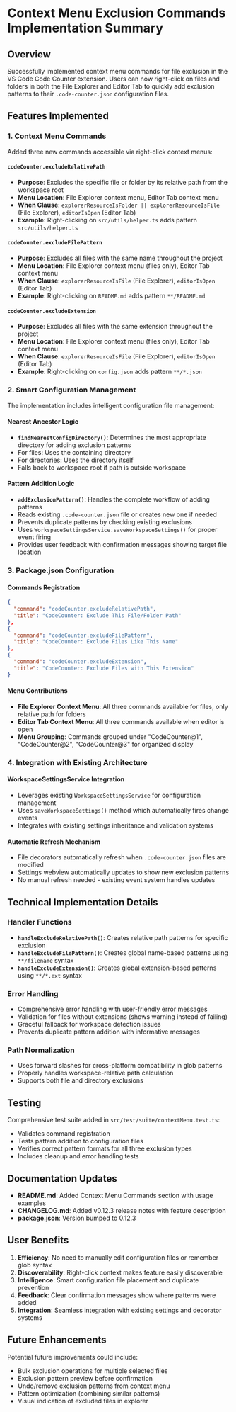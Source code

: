 # Context Menu Exclusion Commands Implementation Summary

## Overview
Successfully implemented context menu commands for file exclusion in the VS Code Code Counter extension. Users can now right-click on files and folders in both the File Explorer and Editor Tab to quickly add exclusion patterns to their `.code-counter.json` configuration files.

## Features Implemented

### 1. Context Menu Commands
Added three new commands accessible via right-click context menus:

#### `codeCounter.excludeRelativePath`
- **Purpose**: Excludes the specific file or folder by its relative path from the workspace root
- **Menu Location**: File Explorer context menu, Editor Tab context menu
- **When Clause**: `explorerResourceIsFolder || explorerResourceIsFile` (File Explorer), `editorIsOpen` (Editor Tab)
- **Example**: Right-clicking on `src/utils/helper.ts` adds pattern `src/utils/helper.ts`

#### `codeCounter.excludeFilePattern` 
- **Purpose**: Excludes all files with the same name throughout the project
- **Menu Location**: File Explorer context menu (files only), Editor Tab context menu
- **When Clause**: `explorerResourceIsFile` (File Explorer), `editorIsOpen` (Editor Tab)
- **Example**: Right-clicking on `README.md` adds pattern `**/README.md`

#### `codeCounter.excludeExtension`
- **Purpose**: Excludes all files with the same extension throughout the project
- **Menu Location**: File Explorer context menu (files only), Editor Tab context menu  
- **When Clause**: `explorerResourceIsFile` (File Explorer), `editorIsOpen` (Editor Tab)
- **Example**: Right-clicking on `config.json` adds pattern `**/*.json`

### 2. Smart Configuration Management
The implementation includes intelligent configuration file management:

#### Nearest Ancestor Logic
- **`findNearestConfigDirectory()`**: Determines the most appropriate directory for adding exclusion patterns
- For files: Uses the containing directory
- For directories: Uses the directory itself
- Falls back to workspace root if path is outside workspace

#### Pattern Addition Logic
- **`addExclusionPattern()`**: Handles the complete workflow of adding patterns
- Reads existing `.code-counter.json` file or creates new one if needed
- Prevents duplicate patterns by checking existing exclusions
- Uses `WorkspaceSettingsService.saveWorkspaceSettings()` for proper event firing
- Provides user feedback with confirmation messages showing target file location

### 3. Package.json Configuration

#### Commands Registration
```json
{
  "command": "codeCounter.excludeRelativePath",
  "title": "CodeCounter: Exclude This File/Folder Path"
},
{
  "command": "codeCounter.excludeFilePattern", 
  "title": "CodeCounter: Exclude Files Like This Name"
},
{
  "command": "codeCounter.excludeExtension",
  "title": "CodeCounter: Exclude Files with This Extension"
}
```

#### Menu Contributions
- **File Explorer Context Menu**: All three commands available for files, only relative path for folders
- **Editor Tab Context Menu**: All three commands available when editor is open
- **Menu Grouping**: Commands grouped under "CodeCounter@1", "CodeCounter@2", "CodeCounter@3" for organized display

### 4. Integration with Existing Architecture

#### WorkspaceSettingsService Integration
- Leverages existing `WorkspaceSettingsService` for configuration management
- Uses `saveWorkspaceSettings()` method which automatically fires change events
- Integrates with existing settings inheritance and validation systems

#### Automatic Refresh Mechanism
- File decorators automatically refresh when `.code-counter.json` files are modified
- Settings webview automatically updates to show new exclusion patterns
- No manual refresh needed - existing event system handles updates

## Technical Implementation Details

### Handler Functions
- **`handleExcludeRelativePath()`**: Creates relative path patterns for specific exclusion
- **`handleExcludeFilePattern()`**: Creates global name-based patterns using `**/filename` syntax
- **`handleExcludeExtension()`**: Creates global extension-based patterns using `**/*.ext` syntax

### Error Handling
- Comprehensive error handling with user-friendly error messages
- Validation for files without extensions (shows warning instead of failing)
- Graceful fallback for workspace detection issues
- Prevents duplicate pattern addition with informative messages

### Path Normalization
- Uses forward slashes for cross-platform compatibility in glob patterns
- Properly handles workspace-relative path calculation
- Supports both file and directory exclusions

## Testing
Comprehensive test suite added in `src/test/suite/contextMenu.test.ts`:
- Validates command registration
- Tests pattern addition to configuration files
- Verifies correct pattern formats for all three exclusion types
- Includes cleanup and error handling tests

## Documentation Updates
- **README.md**: Added Context Menu Commands section with usage examples
- **CHANGELOG.md**: Added v0.12.3 release notes with feature description
- **package.json**: Version bumped to 0.12.3

## User Benefits
1. **Efficiency**: No need to manually edit configuration files or remember glob syntax
2. **Discoverability**: Right-click context makes feature easily discoverable
3. **Intelligence**: Smart configuration file placement and duplicate prevention
4. **Feedback**: Clear confirmation messages show where patterns were added
5. **Integration**: Seamless integration with existing settings and decorator systems

## Future Enhancements
Potential future improvements could include:
- Bulk exclusion operations for multiple selected files
- Exclusion pattern preview before confirmation
- Undo/remove exclusion patterns from context menu
- Pattern optimization (combining similar patterns)
- Visual indication of excluded files in explorer